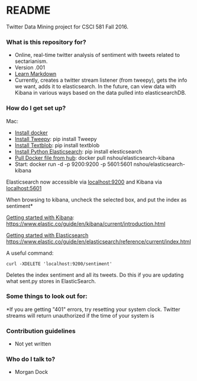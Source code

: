 # README #

Twitter Data Mining project for CSCI 581 Fall 2016.

### What is this repository for? ###

* Online, real-time twitter analysis of sentiment with tweets related to sectarianism.
* Version .001
* [Learn Markdown](https://bitbucket.org/tutorials/markdowndemo)
* Currently, creates a twitter stream listener (from tweepy), gets the info we want, adds it to elasticsearch.  In the future, can view data with Kibana in various ways based on the data pulled into elasticsearchDB.

### How do I get set up? ###
Mac:

* [Install docker](https://docs.docker.com/engine/installation/)
* [Install Tweepy](http://www.tweepy.org/): pip install Tweepy
* [Install Textblob](https://textblob.readthedocs.io/en/dev/): pip install textblob
* [Install Python Elasticsearch](https://elasticsearch-py.readthedocs.io/en/master/): pip install elesticsearch
* [Pull Docker file from hub](https://hub.docker.com/r/nshou/elasticsearch-kibana/): docker pull nshou/elasticsearch-kibana
* Start: docker run -d -p 9200:9200 -p 5601:5601 nshou/elasticsearch-kibana

Elasticsearch now accessible via [localhost:9200](localhost:9200) and Kibana via [localhost:5601](localhost:5601)

When browsing to kibana, uncheck the selected box, and put the index as sentiment*

[Getting started with Kibana](https://www.elastic.co/guide/en/kibana/current/introduction.html): https://www.elastic.co/guide/en/kibana/current/introduction.html

[Getting started with Elasticsearch](https://www.elastic.co/guide/en/elasticsearch/reference/current/index.html)
https://www.elastic.co/guide/en/elasticsearch/reference/current/index.html

A useful command:

    curl -XDELETE 'localhost:9200/sentiment'

Deletes the index sentiment and all its tweets.  Do this if you are updating what sent.py stores in ElasticSearch.

### Some things to look out for: ###

*If you are getting "401" errors, try resetting your system clock.  Twitter streams will return unauthorized if the time of your system is 
### Contribution guidelines ###

* Not yet written

### Who do I talk to? ###

* Morgan Dock
